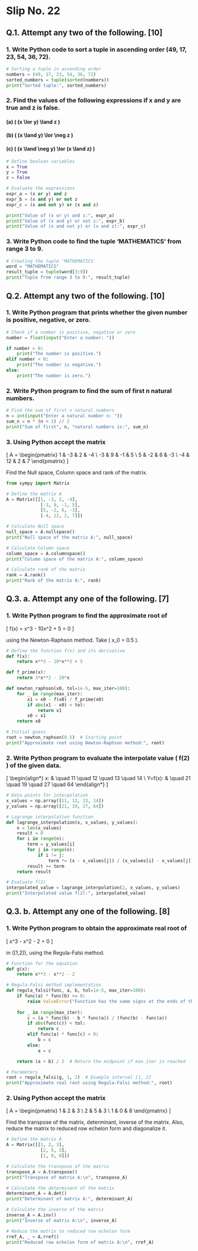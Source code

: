 
# Slip No. 22

## Q.1. Attempt any two of the following. [10]

### 1. Write Python code to sort a tuple in ascending order (49, 17, 23, 54, 36, 72).

```python
# Sorting a tuple in ascending order
numbers = (49, 17, 23, 54, 36, 72)
sorted_numbers = tuple(sorted(numbers))
print("Sorted tuple:", sorted_numbers)
```

### 2. Find the values of the following expressions if x and y are true and z is false.
#### (a) \( (x \lor y) \land z \)
#### (b) \( (x \land y) \lor \neg z \)
#### (c) \( (x \land \neg y) \lor (x \land z) \)

```python
# Define boolean variables
x = True
y = True
z = False

# Evaluate the expressions
expr_a = (x or y) and z
expr_b = (x and y) or not z
expr_c = (x and not y) or (x and z)

print("Value of (x or y) and z:", expr_a)
print("Value of (x and y) or not z:", expr_b)
print("Value of (x and not y) or (x and z):", expr_c)
```

### 3. Write Python code to find the tuple ‘MATHEMATICS’ from range 3 to 9.

```python
# Creating the tuple 'MATHEMATICS'
word = "MATHEMATICS"
result_tuple = tuple(word[3:9])
print("Tuple from range 3 to 9:", result_tuple)
```

## Q.2. Attempt any two of the following. [10]

### 1. Write Python program that prints whether the given number is positive, negative, or zero.

```python
# Check if a number is positive, negative or zero
number = float(input("Enter a number: "))

if number > 0:
    print("The number is positive.")
elif number < 0:
    print("The number is negative.")
else:
    print("The number is zero.")
```

### 2. Write Python program to find the sum of first n natural numbers.

```python
# Find the sum of first n natural numbers
n = int(input("Enter a natural number n: "))
sum_n = n * (n + 1) // 2
print("Sum of first", n, "natural numbers is:", sum_n)
```

### 3. Using Python accept the matrix 

\[
A = \begin{pmatrix} 1 & -3 & 2 & -4 \\ -3 & 9 & -1 & 5 \\ 5 & -2 & 6 & -3 \\ -4 & 12 & 2 & 7 \end{pmatrix}
\]

Find the Null space, Column space and rank of the matrix.

```python
from sympy import Matrix

# Define the matrix A
A = Matrix([[1, -3, 2, -4],
             [-3, 9, -1, 5],
             [5, -2, 6, -3],
             [-4, 12, 2, 7]])

# Calculate Null space
null_space = A.nullspace()
print("Null space of the matrix A:", null_space)

# Calculate Column space
column_space = A.columnspace()
print("Column space of the matrix A:", column_space)

# Calculate rank of the matrix
rank = A.rank()
print("Rank of the matrix A:", rank)
```

## Q.3. a. Attempt any one of the following. [7]

### 1. Write Python program to find the approximate root of 

\[
f(x) = x^3 - 10x^2 + 5 = 0
\]

using the Newton-Raphson method. Take \( x_0 = 0.5 \).

```python
# Define the function f(x) and its derivative
def f(x):
    return x**3 - 10*x**2 + 5

def f_prime(x):
    return 3*x**2 - 20*x

def newton_raphson(x0, tol=1e-5, max_iter=100):
    for _ in range(max_iter):
        x1 = x0 - f(x0) / f_prime(x0)
        if abs(x1 - x0) < tol:
            return x1
        x0 = x1
    return x0

# Initial guess
root = newton_raphson(0.5)  # Starting point
print("Approximate root using Newton-Raphson method:", root)
```

### 2. Write Python program to evaluate the interpolate value \( f(2) \) of the given data.

\[
\begin{align*}
x: & \quad 11 \quad 12 \quad 13 \quad 14 \\
Y=f(x): & \quad 21 \quad 19 \quad 27 \quad 64
\end{align*}
\]

```python
# Data points for interpolation
x_values = np.array([11, 12, 13, 14])
y_values = np.array([21, 19, 27, 64])

# Lagrange interpolation function
def lagrange_interpolation(x, x_values, y_values):
    n = len(x_values)
    result = 0
    for i in range(n):
        term = y_values[i]
        for j in range(n):
            if i != j:
                term *= (x - x_values[j]) / (x_values[i] - x_values[j])
        result += term
    return result

# Evaluate f(2)
interpolated_value = lagrange_interpolation(2, x_values, y_values)
print("Interpolated value f(2):", interpolated_value)
```

## Q.3. b. Attempt any one of the following. [8]

### 1. Write Python program to obtain the approximate real root of 

\[
x^3 - x^2 - 2 = 0
\]

in \([1,2]\), using the Regula-Falsi method.

```python
# Function for the equation
def g(x):
    return x**3 - x**2 - 2

# Regula-Falsi method implementation
def regula_falsi(func, a, b, tol=1e-5, max_iter=100):
    if func(a) * func(b) >= 0:
        raise ValueError("Function has the same signs at the ends of the interval.")
        
    for _ in range(max_iter):
        c = (a * func(b) - b * func(a)) / (func(b) - func(a))
        if abs(func(c)) < tol:
            return c
        elif func(a) * func(c) < 0:
            b = c
        else:
            a = c

    return (a + b) / 2  # Return the midpoint if max_iter is reached

# Parameters
root = regula_falsi(g, 1, 2)  # Example interval [1, 2]
print("Approximate real root using Regula-Falsi method:", root)
```

### 2. Using Python accept the matrix 

\[
A = \begin{pmatrix} 1 & 2 & 3 \\ 2 & 5 & 3 \\ 1 & 0 & 8 \end{pmatrix}
\]

Find the transpose of the matrix, determinant, inverse of the matrix. Also, reduce the matrix to reduced row echelon form and diagonalize it.

```python
# Define the matrix A
A = Matrix([[1, 2, 3],
             [2, 5, 3],
             [1, 0, 8]])

# Calculate the transpose of the matrix
transpose_A = A.transpose()
print("Transpose of matrix A:\n", transpose_A)

# Calculate the determinant of the matrix
determinant_A = A.det()
print("Determinant of matrix A:", determinant_A)

# Calculate the inverse of the matrix
inverse_A = A.inv()
print("Inverse of matrix A:\n", inverse_A)

# Reduce the matrix to reduced row echelon form
rref_A, _ = A.rref()
print("Reduced row echelon form of matrix A:\n", rref_A)
```
```

